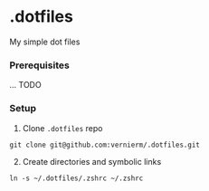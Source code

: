 # .dotfiles

My simple dot files

### Prerequisites

... TODO

### Setup

1. Clone `.dotfiles` repo

`git clone git@github.com:vernierm/.dotfiles.git`

2. Create directories and symbolic links

`ln -s ~/.dotfiles/.zshrc ~/.zshrc`
